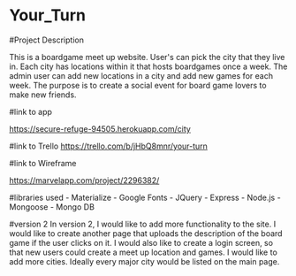 # Your_Turn

#Project Description

This is a boardgame meet up website. User's can pick the city that they live in. Each city has locations within it that hosts boardgames once a week. The admin user can add new locations in a city and add new games for each week. The purpose is to create a social event for board game lovers to make new friends.

#link to app

https://secure-refuge-94505.herokuapp.com/city

#link to Trello
https://trello.com/b/jHbQ8mnr/your-turn

#link to Wireframe

https://marvelapp.com/project/2296382/

#libraries used
    - Materialize
    - Google Fonts
    - JQuery
    - Express
    - Node.js
    - Mongoose
    - Mongo DB

#version 2
In version 2, I would like to add more functionality to the site. I would like to create another page that uploads the description of the board game if the user clicks on it. I would also like to create a login screen, so that new users could create a meet up location and games. I would like to add more cities. Ideally every major city would be listed on the main page. 
